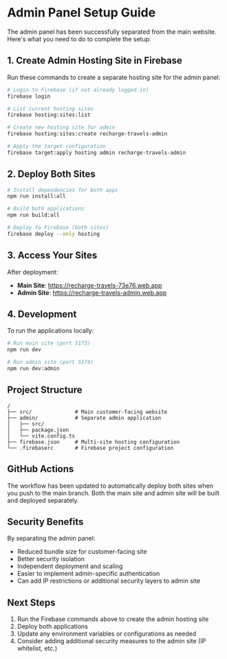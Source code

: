 # Admin Panel Setup Guide

The admin panel has been successfully separated from the main website. Here's what you need to do to complete the setup:

## 1. Create Admin Hosting Site in Firebase

Run these commands to create a separate hosting site for the admin panel:

```bash
# Login to Firebase (if not already logged in)
firebase login

# List current hosting sites
firebase hosting:sites:list

# Create new hosting site for admin
firebase hosting:sites:create recharge-travels-admin

# Apply the target configuration
firebase target:apply hosting admin recharge-travels-admin
```

## 2. Deploy Both Sites

```bash
# Install dependencies for both apps
npm run install:all

# Build both applications
npm run build:all

# Deploy to Firebase (both sites)
firebase deploy --only hosting
```

## 3. Access Your Sites

After deployment:
- **Main Site**: https://recharge-travels-73e76.web.app
- **Admin Site**: https://recharge-travels-admin.web.app

## 4. Development

To run the applications locally:

```bash
# Run main site (port 5173)
npm run dev

# Run admin site (port 5174)
npm run dev:admin
```

## Project Structure

```
/
├── src/              # Main customer-facing website
├── admin/            # Separate admin application
│   ├── src/
│   ├── package.json
│   └── vite.config.ts
├── firebase.json     # Multi-site hosting configuration
└── .firebaserc       # Firebase project configuration
```

## GitHub Actions

The workflow has been updated to automatically deploy both sites when you push to the main branch. Both the main site and admin site will be built and deployed separately.

## Security Benefits

By separating the admin panel:
- Reduced bundle size for customer-facing site
- Better security isolation
- Independent deployment and scaling
- Easier to implement admin-specific authentication
- Can add IP restrictions or additional security layers to admin site

## Next Steps

1. Run the Firebase commands above to create the admin hosting site
2. Deploy both applications
3. Update any environment variables or configurations as needed
4. Consider adding additional security measures to the admin site (IP whitelist, etc.)